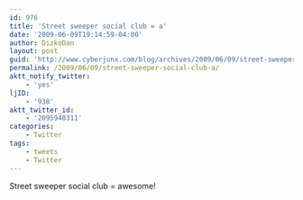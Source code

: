 ```yaml
---
id: 976
title: 'Street sweeper social club = a'
date: '2009-06-09T19:14:59-04:00'
author: DizkoDan
layout: post
guid: 'http://www.cyberjunx.com/blog/archives/2009/06/09/street-sweeper-social-club-a/'
permalink: /2009/06/09/street-sweeper-social-club-a/
aktt_notify_twitter:
    - 'yes'
ljID:
    - '938'
aktt_twitter_id:
    - '2095948311'
categories:
    - Twitter
tags:
    - tweets
    - Twitter
---
```


Street sweeper social club = awesome!